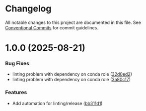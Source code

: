 # Changelog

All notable changes to this project are documented in this file. See
[Conventional Commits](https://conventionalcommits.org) for commit guidelines.

# 1.0.0 (2025-08-21)


### Bug Fixes

* linting problem with dependency on conda role ([32d0ed2](https://github.com/ewcloud/ewc-ansible-role-ecmwf-toolbox/commit/32d0ed2dd59c10f9c792fe77e4175fd91120308b))
* linting problem with dependency on conda role ([3a80c17](https://github.com/ewcloud/ewc-ansible-role-ecmwf-toolbox/commit/3a80c172fbdb4b3465169117c3a08d1b125a9616))


### Features

* Add automation for linting/release ([bb311d1](https://github.com/ewcloud/ewc-ansible-role-ecmwf-toolbox/commit/bb311d1f0d5431bce705443147bc321b2675dd3b))

